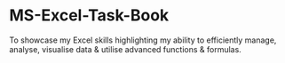# MS-Excel-Task-Book
To showcase my Excel skills highlighting my ability to efficiently manage, analyse, visualise data &amp; utilise advanced functions &amp; formulas.
